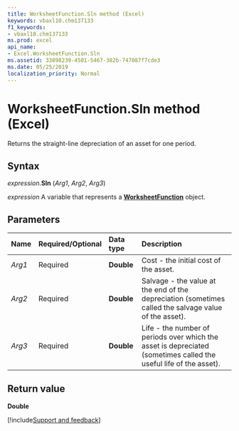 ```yaml
---
title: WorksheetFunction.Sln method (Excel)
keywords: vbaxl10.chm137133
f1_keywords:
- vbaxl10.chm137133
ms.prod: excel
api_name:
- Excel.WorksheetFunction.Sln
ms.assetid: 33898239-4501-5467-382b-747087f7cde3
ms.date: 05/25/2019
localization_priority: Normal
---
```



# WorksheetFunction.Sln method (Excel)

Returns the straight-line depreciation of an asset for one period.


## Syntax

_expression_.**Sln** (_Arg1_, _Arg2_, _Arg3_)

_expression_ A variable that represents a **[WorksheetFunction](Excel.WorksheetFunction.md)** object.


## Parameters

|Name|Required/Optional|Data type|Description|
|:-----|:-----|:-----|:-----|
| _Arg1_|Required| **Double**|Cost - the initial cost of the asset.|
| _Arg2_|Required| **Double**|Salvage - the value at the end of the depreciation (sometimes called the salvage value of the asset).|
| _Arg3_|Required| **Double**|Life - the number of periods over which the asset is depreciated (sometimes called the useful life of the asset).|

## Return value

**Double**




[!include[Support and feedback](~/includes/feedback-boilerplate.md)]